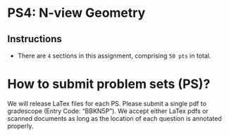 # PS4: N-view Geometry

## Instructions
* There are `4` sections in this assignment, comprising `50 pts` in total.


# How to submit problem sets (PS)?
We will release LaTex files for each PS. Please submit a single pdf to gradescope (Entry Code: “BBKN5P”). We accept either LaTex pdfs or scanned documents as long as the location of each question is annotated properly.
